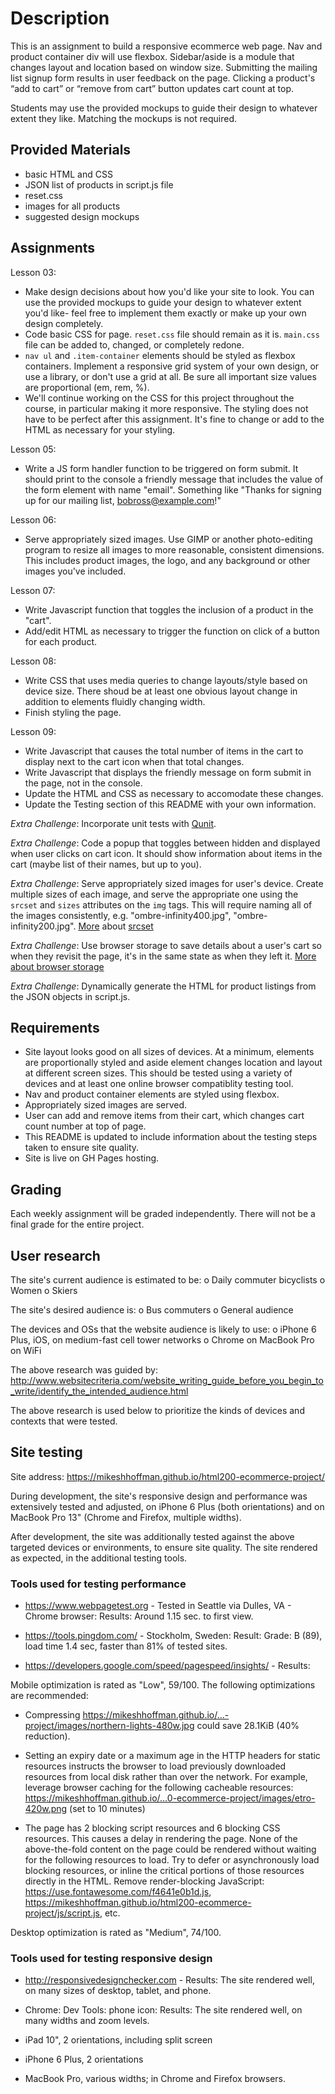 # Description

This is an assignment to build a responsive ecommerce web page. Nav and product container div will use flexbox. Sidebar/aside is a module that changes layout and location based on window size. Submitting the mailing list signup form results in user feedback on the page. Clicking a product's “add to cart” or “remove from cart” button updates cart count at top.

Students may use the provided mockups to guide their design to whatever extent they like. Matching the mockups is not required.

## Provided Materials

  - basic HTML and CSS
  - JSON list of products in script.js file
  - reset.css
  - images for all products
  - suggested design mockups

## Assignments

Lesson 03:

  - Make design decisions about how you'd like your site to look. You can use the provided mockups to guide your design to whatever extent you'd like- feel free to implement them exactly or make up your own design completely.
  - Code basic CSS for page. `reset.css` file should remain as it is. `main.css` file can be added to, changed, or completely redone.
  - `nav ul` and `.item-container` elements should be styled as flexbox containers. Implement a responsive grid system of your own design, or use a library, or don't use a grid at all. Be sure all important size values are proportional (em, rem, %).
  - We'll continue working on the CSS for this project throughout the course, in particular making it more responsive. The styling does not have to be perfect after this assignment. It's fine to change or add to the HTML as necessary for your styling.

Lesson 05:

  - Write a JS form handler function to be triggered on form submit. It should print to the console a friendly message that includes the value of the form element with name "email". Something like "Thanks for signing up for our mailing list, bobross@example.com!"

Lesson 06:

  - Serve appropriately sized images. Use GIMP or another photo-editing program to resize all images to more reasonable, consistent dimensions. This includes product images, the logo, and any background or other images you've included.

Lesson 07:

  - Write Javascript function that toggles the inclusion of a product in the "cart".
  - Add/edit HTML as necessary to trigger the function on click of a button for each product.

Lesson 08:

  - Write CSS that uses media queries to change layouts/style based on device size. There shoud be at least one obvious layout change in addition to elements fluidly changing width.
  - Finish styling the page.

Lesson 09:

  - Write Javascript that causes the total number of items in the cart to display next to the cart icon when that total changes.
  - Write Javascript that displays the friendly message on form submit in the page, not in the console.
  - Update the HTML and CSS as necessary to accomodate these changes.
  - Update the Testing section of this README with your own information.

*Extra Challenge*: Incorporate unit tests with [Qunit](https://qunitjs.com/).

*Extra Challenge*: Code a popup that toggles between hidden and displayed when user clicks on cart icon. It should show information about items in the cart (maybe list of their names, but up to you).

*Extra Challenge*: Serve appropriately sized images for user's device. Create multiple sizes of each image, and serve the appropriate one using the `srcset` and `sizes` attributes on the `img` tags. This will require naming all of the images consistently, e.g. "ombre-infinity400.jpg", "ombre-infinity200.jpg". [More](https://css-tricks.com/responsive-images-youre-just-changing-resolutions-use-srcset/) about [srcset](https://developer.mozilla.org/en-US/docs/Web/HTML/Element/img)

*Extra Challenge*: Use browser storage to save details about a user's cart so when they revisit the page, it's in the same state as when they left it. [More about browser storage](https://www.w3schools.com/html/html5_webstorage.asp)

*Extra Challenge*: Dynamically generate the HTML for product listings from the JSON objects in script.js.

## Requirements

  - Site layout looks good on all sizes of devices. At a minimum, elements are proportionally styled and aside element changes location and layout at different screen sizes. This should be tested using a variety of devices and at least one online browser compatiblity testing tool.
  - Nav and product container elements are styled using flexbox.
  - Appropriately sized images are served.
  - User can add and remove items from their cart, which changes cart count number at top of page.
  - This README is updated to include information about the testing steps taken to ensure site quality.
  - Site is live on GH Pages hosting.

## Grading
Each weekly assignment will be graded independently. There will not be a final grade for the entire project.


## User research

The site's current audience is estimated to be:
o  Daily commuter bicyclists
o  Women
o  Skiers

The site's desired audience is:
o  Bus commuters
o  General audience

The devices and OSs that the website audience is likely to use:
o  iPhone 6 Plus, iOS, on medium-fast cell tower networks
o  Chrome on MacBook Pro on WiFi

The above research was guided by:
http://www.websitecriteria.com/website_writing_guide_before_you_begin_to_write/identify_the_intended_audience.html

The above research is used below to prioritize the kinds of devices and contexts that were tested.


## Site testing

Site address: 
<https://mikeshhoffman.github.io/html200-ecommerce-project/>

During development, the site's responsive design and performance was extensively tested and adjusted, on iPhone 6 Plus (both orientations) and on MacBook Pro 13" (Chrome and Firefox, multiple widths).

After development, the site was additionally tested against the above targeted devices or environments, to ensure site quality.
The site rendered as expected, in the additional testing tools.


### Tools used for testing performance

*  <https://www.webpagetest.org> - Tested in Seattle via  Dulles, VA - Chrome browser: Results: Around 1.15 sec. to first view.

*  <https://tools.pingdom.com/> - Stockholm, Sweden: Result: Grade: B (89), load time 1.4 sec, faster than 81% of tested sites.

*  <https://developers.google.com/speed/pagespeed/insights/> - Results: 

Mobile optimization is rated as "Low", 59/100.  The following optimizations are recommended:

   *  Compressing https://mikeshhoffman.github.io/…-project/images/northern-lights-480w.jpg could save 28.1KiB (40% reduction).

   *  Setting an expiry date or a maximum age in the HTTP headers for static resources instructs the browser to load previously downloaded 
      resources from local disk rather than over the network.
      For example, leverage browser caching for the following cacheable resources:
      https://mikeshhoffman.github.io/…0-ecommerce-project/images/etro-420w.png (set to 10 minutes)

   *  The page has 2 blocking script resources and 6 blocking CSS resources. This causes a delay in rendering the page.
      None of the above-the-fold content on the page could be rendered without waiting for the following resources to load.
      Try to defer or asynchronously load blocking resources, or inline the critical portions of those resources directly in the HTML.
      Remove render-blocking JavaScript:
      https://use.fontawesome.com/f4641e0b1d.js, 
      https://mikeshhoffman.github.io/html200-ecommerce-project/js/script.js, etc.

Desktop optimization is rated as "Medium", 74/100.  


### Tools used for testing responsive design

*  <http://responsivedesignchecker.com> - Results: The site rendered well, on many sizes of desktop, tablet, and phone.

*  Chrome: Dev Tools: phone icon: Results: The site rendered well, on many widths and zoom levels.

*  iPad 10", 2 orientations, including split screen

*  iPhone 6 Plus, 2 orientations

*  MacBook Pro, various widths; in Chrome and Firefox browsers.
